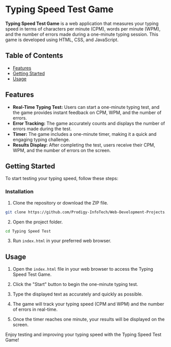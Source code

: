 # Typing Speed Test Game

**Typing Speed Test Game** is a web application that measures your typing speed in terms of characters per minute (CPM), words per minute (WPM), and the number of errors made during a one-minute typing session. This game is developed using HTML, CSS, and JavaScript.

## Table of Contents

- [Features](#features)
- [Getting Started](#getting-started)
- [Usage](#usage)


## Features

- **Real-Time Typing Test:** Users can start a one-minute typing test, and the game provides instant feedback on CPM, WPM, and the number of errors.
- **Error Tracking:** The game accurately counts and displays the number of errors made during the test.
- **Timer:** The game includes a one-minute timer, making it a quick and engaging typing challenge.
- **Results Display:** After completing the test, users receive their CPM, WPM, and the number of errors on the screen.

## Getting Started

To start testing your typing speed, follow these steps:

### Installation

1. Clone the repository or download the ZIP file.

```bash
git clone https://github.com/Prodigy-InfoTech/Web-Development-Projects.git
```

2. Open the project folder.

```bash
cd Typing Speed Test
```

3. Run `index.html` in your preferred web browser.

## Usage

1. Open the `index.html` file in your web browser to access the Typing Speed Test Game.

2. Click the "Start" button to begin the one-minute typing test.

3. Type the displayed text as accurately and quickly as possible.

4. The game will track your typing speed (CPM and WPM) and the number of errors in real-time.

5. Once the timer reaches one minute, your results will be displayed on the screen.

Enjoy testing and improving your typing speed with the Typing Speed Test Game!